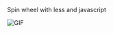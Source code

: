 Spin wheel with less and javascript

![GIF](https://user-images.githubusercontent.com/84550521/209716990-9a512388-47fb-455d-8cd9-fef757cfc1a0.gif)

